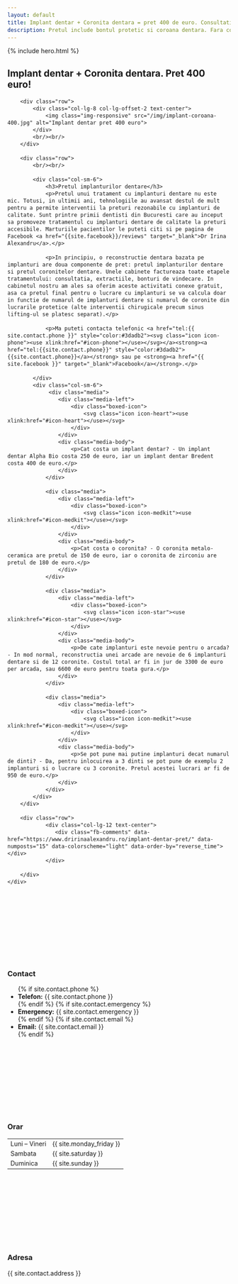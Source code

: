 ```yaml
---
layout: default
title: Implant dentar + Coronita dentara = pret 400 de euro. Consultatie gratuita.
description: Pretul include bontul protetic si coroana dentara. Fara costuri ascunse, extractiile si consultatia sunt incluse in pret. 
---
```


<!-- Start Hero -->

{% include hero.html %}

<!-- End Hero -->


<!-- Start About -->
<div id="oabout" class="about">
    <div class="container-fluid">
        <h2 class="section-title">Implant dentar + Coronita dentara. Pret 400 euro!</h2>
        
        <div class="row">
            <div class="col-lg-8 col-lg-offset-2 text-center">
                <img class="img-responsive" src="/img/implant-coroana-400.jpg" alt="Implant dentar pret 400 euro">
            </div>
            <br/><br/>
        </div>

        <div class="row">
            <br/><br/>

            <div class="col-sm-6">
                <h3>Pretul implanturilor dentare</h3>
                <p>Pretul unui tratament cu implanturi dentare nu este mic. Totusi, in ultimii ani, tehnologiile au avansat destul de mult pentru a permite interventii la preturi rezonabile cu implanturi de calitate. Sunt printre primii dentisti din Bucuresti care au inceput sa promoveze tratamentul cu implanturi dentare de calitate la preturi accesibile. Marturiile pacientilor le puteti citi si pe pagina de Facebook <a href="{{site.facebook}}/reviews" target="_blank">Dr Irina Alexandru</a>.</p>
                
                <p>In principiu, o reconstructie dentara bazata pe implanturi are doua componente de pret: pretul implanturilor dentare si pretul coronitelor dentare. Unele cabinete factureaza toate etapele tratamentului: consultatia, extractiile, bonturi de vindecare. In cabinetul nostru am ales sa oferim aceste activitati conexe gratuit, asa ca pretul final pentru o lucrare cu implanturi se va calcula doar in functie de numarul de implanturi dentare si numarul de coronite din lucrarile protetice (alte interventii chirugicale precum sinus lifting-ul se platesc separat).</p>
                
                <p>Ma puteti contacta telefonic <a href="tel:{{ site.contact.phone }}" style="color:#3dadb2"><svg class="icon icon-phone"><use xlink:href="#icon-phone"></use></svg></a><strong><a href="tel:{{site.contact.phone}}" style="color:#3dadb2">{{site.contact.phone}}</a></strong> sau pe <strong><a href="{{ site.facebook }}" target="_blank">Facebook</a></strong>.</p>

            </div>
            <div class="col-sm-6">
                 <div class="media">
                    <div class="media-left">
                        <div class="boxed-icon">
                            <svg class="icon icon-heart"><use xlink:href="#icon-heart"></use></svg>
                        </div>
                    </div>
                    <div class="media-body">
                        <p>Cat costa un implant dentar? - Un implant dentar Alpha Bio costa 250 de euro, iar un implant dentar Bredent costa 400 de euro.</p>
                    </div>
                </div>

                <div class="media">
                    <div class="media-left">
                        <div class="boxed-icon">
                            <svg class="icon icon-medkit"><use xlink:href="#icon-medkit"></use></svg>
                        </div>
                    </div>
                    <div class="media-body">
                        <p>Cat costa o coronita? - O coronita metalo-ceramica are pretul de 150 de euro, iar o coronita de zirconiu are pretul de 180 de euro.</p>
                    </div>
                </div>
                
                <div class="media">
                    <div class="media-left">
                        <div class="boxed-icon">
                            <svg class="icon icon-star"><use xlink:href="#icon-star"></use></svg>
                        </div>
                    </div>
                    <div class="media-body">
                        <p>De cate implanturi este nevoie pentru o arcada? - In mod normal, reconstructia unei arcade are nevoie de 6 implanturi dentare si de 12 coronite. Costul total ar fi in jur de 3300 de euro per arcada, sau 6600 de euro pentru toata gura.</p>
                    </div>
                </div>
                
                <div class="media">
                    <div class="media-left">
                        <div class="boxed-icon">
                            <svg class="icon icon-medkit"><use xlink:href="#icon-medkit"></use></svg>
                        </div>
                    </div>
                    <div class="media-body">
                        <p>Se pot pune mai putine implanturi decat numarul de dinti? - Da, pentru inlocuirea a 3 dinti se pot pune de exemplu 2 implanturi si o lucrare cu 3 coronite. Pretul acestei lucrari ar fi de 950 de euro.</p>
                    </div>
                </div>
            </div>
        </div>
        
        <div class="row">
                <div class="col-lg-12 text-center">
                   <div class="fb-comments" data-href="https://www.dririnaalexandru.ro/implant-dentar-pret/" data-numposts="15" data-colorscheme="light" data-order-by="reverse_time"></div>   
                </div>

        </div>
    </div>
</div>
<!-- End About -->

<!-- Start 3 columns -->
<div class="three-shade-col">
    <div class="col-sm-4">
        <svg class="icon icon-envelope-o"><use xlink:href="#icon-envelope-o"></use></svg>
        <h3>Contact</h3>
        <ul>
            {% if site.contact.phone %}<li><strong>Telefon:</strong> {{ site.contact.phone }}</li>{% endif %}
            {% if site.contact.emergency %}<li><strong>Emergency:</strong> {{ site.contact.emergency }}</li>{% endif %}
            {% if site.contact.email %}<li><strong>Email:</strong> {{ site.contact.email }}</li>{% endif %}
        </ul>
    </div>
    <div class="col-sm-4 nodisplay-mobile">
        <svg class="icon icon-clock-o"><use xlink:href="#icon-clock-o"></use></svg>
        <h3>Orar</h3>
        <table>
            <tbody>
                <tr>
                    <td>Luni – Vineri</td>
                    <td>{{ site.monday_friday }}</td>
                </tr>
                <tr>
                    <td>Sambata</td>
                    <td>{{ site.saturday }}</td>
                </tr>
                <tr>
                    <td>Duminica</td>
                    <td>{{ site.sunday }}</td>
                </tr>
            </tbody>
        </table>
    </div>
    <div class="col-sm-4 nodisplay-mobile">
        <svg class="icon icon-map-marker"><use xlink:href="#icon-map-marker"></use></svg>
        <h3>Adresa</h3>
            <p>
                {{ site.contact.address }}
            </p>
    </div>
</div>
<!-- End 3 columns -->
    
    
    
    
